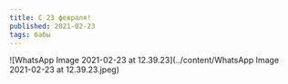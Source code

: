 ```yaml
---
title: С 23 февраля!
published: 2021-02-23
tags: бабы
---
```


![WhatsApp Image 2021-02-23 at 12.39.23](../content/WhatsApp Image 2021-02-23 at 12.39.23.jpeg)